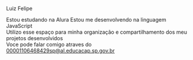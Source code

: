 Luiz Felipe

Estou estudando na Alura
Estou me desenvolvendo na linguagem JavaScript<br>
Utilizo esse espaço para minha organização e compartilhamento dos meu projetos desenvolvidos<br>
Voce pode falar comigo atraves do 00001106468429sp@al.educacap.sp.gov.br
